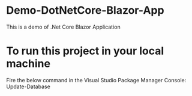 # Demo-DotNetCore-Blazor-App
This is a demo of .Net Core Blazor Application

# To run this project in your local machine
Fire the below command in the Visual Studio Package Manager Console:
Update-Database
